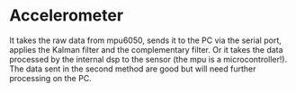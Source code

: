 # Accelerometer
It takes the raw data from mpu6050, sends it to the PC via the serial port, applies the Kalman filter and the complementary filter. 
Or it takes the data processed by the internal dsp to the sensor (the mpu is a microcontroller!). The data sent in the second method are good but will need further processing on the PC.
